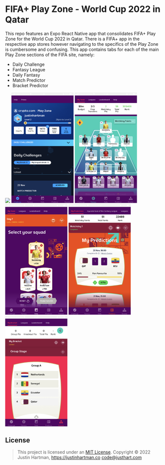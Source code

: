 # FIFA+ Play Zone - World Cup 2022 in Qatar

This repo features an Expo React Native app that consolidates FIFA+ Play Zone for the World Cup 2022 in Qatar. There is a FIFA+ app in the respective app stores however navigating to the specifics of the Play Zone is cumbersome and confusing. This app contains tabs for each of the main Play Zone sections of the FIFA site, namely:

- Daily Challenge
- Fantasy League
- Daily Fantasy
- Match Predictor
- Bracket Predictor

<div style="text-align:left">
<img src="./docs/images/IMG_2649.PNG" width="200" />
<img src="./docs/images/IMG_2650.PNG" width="200" />
<img src="./docs/images/IMG_2651.PNG" width="200" />
<img src="./docs/images/IMG_2652.PNG" width="200" />
<img src="./docs/images/IMG_2653.PNG" width="200" />
<img src="./docs/images/IMG_2654.PNG" width="200" />
</div>

## License

> This project is licensed under an [MIT License](https://justinhartman.mit-license.org/). Copyright © 2022 Justin Hartman, https://justinhartman.co <code@justhart.com>
